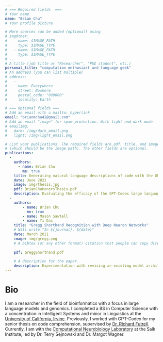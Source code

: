 ```yaml
---
# === Required fields  ===
# Your name 
name: "Brian Chu"
# Your profile picture

# More sources can be added (optional) using 
# imgOther:
#   - name: $IMAGE_PATH
#     type: $IMAGE_TYPE
#   - name: $IMAGE_PATH
#     type: $IMAGE_TYPE
# ...
# A title (job title or "Researcher", "PhD student", etc.)
personal_title: "computation enthusiast and language geek"
# An address (you can list multiple)
# address: 
#   - 
#     name: Everywhere
#     street: Nowhere
#     postal_code: "000000"
#     locality: Earth

# === Optional fields ===
# Add an email with a mailto: hyperlink
email: "brianmchu42@gmail.com"
# Add an email "image" for spam protection. With light and dark mode
# emailImg: 
#   dark: /img/dark_email.png
#   light: /img/light_email.png

# List your publications. The required fields are pdf, title, and image 
# (which should be the image path). The other fields are optional.
publications:
  -
    authors:
      - name: Brian Chu
        me: true
    title: Generating natural-language descriptions of code with the GPT language model
    date: June 2022
    image: img/thesis.jpg
    pdf: BrianChuHonorsThesis.pdf
    description: Evaluating the efficacy of the GPT-Codex large language model at comprehending Python code samples, as measured by the difference between ground truth descriptions of code and the natural language descriptions generated by the model. Completed as a senior honors thesis at UCI.
  - 
    authors:
        - name: Brian Chu
          me: true
        - name: Mason Sawtell
        - name: Yi Dai
    title: "Gregg Shorthand Recognition with Deep Neuron Networks"
    # Will write "In ${journal}, ${date}"
    date: March 2021
    image: img/gregg.png
    # A bibtex (or any other format) citation that people can copy directly from the website.
    
    pdf: GreggShorthand.pdf
    
    # A description for the paper.
    description: Experimentation with revising an existing model architecture to better identify and transcribe images of Gregg shorthand into English text. Completed as a final project for the CS 172B class at UCI, Deep Learning and Neural Networks taught by Pierre Baldi.
---
```


# Bio

I am a researcher in the field of bioinformatics with a focus in large language models and genomics. I completed a BS in Computer Science with a concentration in Intelligent Systems and minor in Linguistics at the [University of California, Irvine](https://uci.edu). Previously, I worked with GPT-Codex for my senior thesis on code comprehension, supervised by [Dr. Richard Futrell](https://sites.socsci.uci.edu/~rfutrell). Currently, I am with the [Computational Neurobiology Laboratory](https://cnl.salk.edu) at the Salk Institute, led by Dr. Terry Sejnowski and Dr. Margot Wagner.